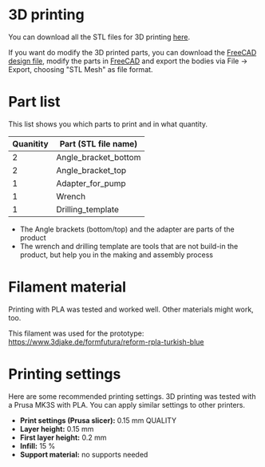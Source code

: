 # 3D printing

You can download all the STL files for 3D printing [here](../3D_printing).

If you want do modify the 3D printed parts, you can download the [FreeCAD design file](../CAD), modify the parts in [FreeCAD](https://www.freecad.org/) and export the bodies via File -> Export, choosing "STL Mesh" as file format.

# Part list

This list shows you which parts to print and in what quantity.

| Quanitity | Part (STL file name) |
|-----------|----------------------|
| 2         | Angle_bracket_bottom |
| 2         | Angle_bracket_top |
| 1         | Adapter_for_pump |
| 1         | Wrench |
| 1         | Drilling_template |

- The Angle brackets (bottom/top) and the adapter are parts of the product
- The wrench and drilling template are tools that are not build-in the product, but help you in the making and assembly process

# Filament material

Printing with PLA was tested and worked well. Other materials might work, too.

This filament was used for the prototype: https://www.3djake.de/formfutura/reform-rpla-turkish-blue

# Printing settings

Here are some recommended printing settings. 3D printing was tested with a Prusa MK3S with PLA. You can apply similar settings to other printers.

- **Print settings (Prusa slicer):** 0.15 mm QUALITY
- **Layer height:** 0.15 mm
- **First layer height:** 0.2 mm
- **Infill:** 15 %
- **Support material:** no supports needed

